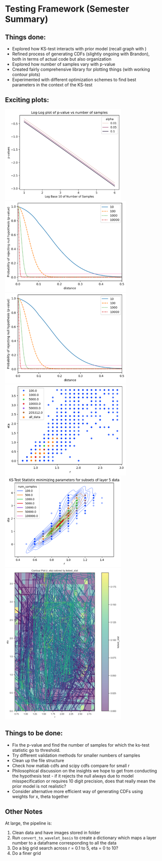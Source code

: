 # Testing Framework (Semester Summary)

## Things done:
- Explored how KS-test interacts with prior model (recall graph with )
- Refined process of generating CDFs (slightly ongoing with Brandon), both in terms of actual code but also organization
- Explored how number of samples vary with p-value
- Created fairly comprehensive library for plotting things (with working contour plots)
- Experimented with different optimization schemes to find best parameters in the context of the KS-test

## Exciting plots:

<img src="images/loglog_pvalue_numsamples.png" height = 300px>

<img src="images\pvalues_distances_over_num_samples_S.png" height = 300px>

<img src="images\level_vs_distance_over_n.png" height = 300px>

<img src="images\val_df6_scatterplot.png" height = 300px>

<img src="images\overlaid_scatter_kde_plot_layer_5.png" height = 300px>

<img src="images/artwork.png" height = 500px>


## Things to be done:
- Fix the p-value and find the number of samples for which the ks-test statistic go to threshold.
- Try different validation methods for smaller numbers of samples
- Clean up the file structure
- Check how matlab cdfs and scipy cdfs compare for small r
- Philosophical discussion on the insights we hope to get from conducting the hypothesis test - if it rejects the null always due to model misspecification or requires 10 digit precision, does that really mean the prior model is not realistic?
- Consider alternative more efficient way of generating CDFs using weights for x, theta together


## Other Notes
At large, the pipeline is:
1. Clean data and have images stored in folder
2. Run `convert_to_wavelet_basis` to create a dictionary which maps a layer number to a dataframe corresponding to all the data
3. Do a big grid search across r = 0.1 to 5, eta = 0 to 10?
4. Do a finer grid